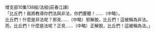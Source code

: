 增支部10集138經/法經(莊春江譯)  
「比丘們！我將教導你們法與非法，你們要聽！……（中略）。  
比丘們！什麼是非法呢？邪見……（中略）邪解脫，比丘們！這被稱為非法。  
而，比丘們！什麼是法呢？正見……（中略）正解脫，比丘們！這被稱為法。」  
  
  
